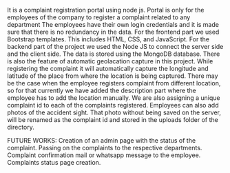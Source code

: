 It is a complaint registration portal using node js. Portal is only for the employees of the company to register a complaint related to any department
The employees have their own login credentials and it is made sure that there is no redundancy in the data.
For the frontend part we used Bootstrap templates. This includes HTML, CSS, and JavaScript. 
For the backend part of the project we used the Node JS to connect the server side and the client side.
The data is stored using the MongoDB database. 
There is also the feature of automatic geolacation capture in this project. While registering the complaint it will automatically capture the longitude and latitude
of the place from where the location is being captured. There may be the case when the employee registers complaint from different location, so for that currently 
we have added the description part where the employee has to add the location manually.
We are also assigning a unique complaint id to each of the complaints registered.
Employees can also add photos of the accident sight. That photo without being saved on the server, will be renamed as the complaint id and stored in the uploads 
folder of the directory.

FUTURE WORKS:
Creation of an admin page with the status of the complaint.
Passing on the complaints to the respective departments.
Complaint confirmation mail or whatsapp message to the employee.
Complaints status page creation.
